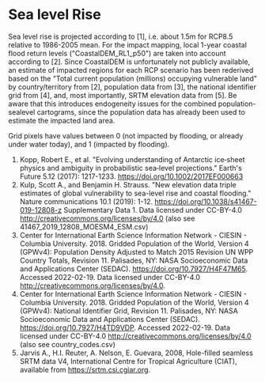 # Sea level Rise

Sea level rise is projected according to [1], i.e. about 1.5m for RCP8.5 relative to 1986-2005 mean. For the impact mapping, local 1-year coastal flood return levels ("CoastalDEM_RL1_p50") are taken into account according to [2]. Since CoastalDEM is unfortunately not publicly available, an estimate of impacted regions for each RCP scenario has been rederived based on the "Total current population (millions) occupying vulnerable land" by country/territory from [2], population data from [3], the national identifier grid from [4], and, most importantly, SRTM elevation data from [5]. Be aware that this introduces endogeneity issues for the combined population-sealevel cartograms, since the population data has already been used to estimate the impacted land area.

Grid pixels have values between 0 (not impacted by flooding, or already under water today), and 1 (impacted by flooding).

1. Kopp, Robert E., et al. "Evolving understanding of Antarctic ice‐sheet physics and ambiguity in probabilistic sea‐level projections." Earth's Future 5.12 (2017): 1217-1233. https://doi.org/10.1002/2017EF000663
2. Kulp, Scott A., and Benjamin H. Strauss. "New elevation data triple estimates of global vulnerability to sea-level rise and coastal flooding." Nature communications 10.1 (2019): 1-12. https://doi.org/10.1038/s41467-019-12808-z Supplementary Data 1. Data licensed under CC-BY-4.0 http://creativecommons.org/licenses/by/4.0 (also see 41467_2019_12808_MOESM4_ESM.csv)
3. Center for International Earth Science Information Network - CIESIN - Columbia University. 2018. Gridded Population of the World, Version 4 (GPWv4): Population Density Adjusted to Match 2015 Revision UN WPP Country Totals, Revision 11. Palisades, NY: NASA Socioeconomic Data and Applications Center (SEDAC). https://doi.org/10.7927/H4F47M65. Accessed 2022-02-19. Data licensed under CC-BY-4.0 http://creativecommons.org/licenses/by/4.0.
4. Center for International Earth Science Information Network - CIESIN - Columbia University. 2018. Gridded Population of the World, Version 4 (GPWv4): National Identifier Grid, Revision 11. Palisades, NY: NASA Socioeconomic Data and Applications Center (SEDAC). https://doi.org/10.7927/H4TD9VDP. Accessed 2022-02-19. Data licensed under CC-BY-4.0 http://creativecommons.org/licenses/by/4.0 (also see country_codes.csv)
5. Jarvis A., H.I. Reuter, A. Nelson, E. Guevara, 2008, Hole-filled seamless SRTM data V4, International Centre for Tropical Agriculture (CIAT), available from
https://srtm.csi.cgiar.org.